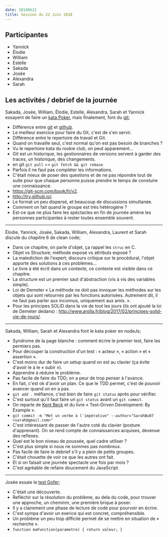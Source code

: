 ```yaml
---
date: 20180622
title: Session du 22 Juin 2018
---
```


## Participantes

- Yannick
- Élodie
- William
- Estelle
- Sakada
- Josée
- Alexandra
- Sarah


## Les activités / debrief de la journée

Sakada, Josée, William, Élodie, Estelle, Alexandra, Sarah et Yannick essayent de faire un [kata Poker](http://codingdojo.org/kata/PokerHands/), mais finalement, font du [git](https://git-scm.com/);

- Différence entre [git](https://git-scm.com/) et [github](https://github.com/).
- Le meilleur exercice pour faire du Git, c'est de s'en servir.
- Différence entre le repertoire de travail et Git.
- Quand on travaille seul, c'est normal qu'on est pas besoin de branches ?
- Vu le repertoire kata du rookie club, on peut apparement...
- Git est un historique, les gestionnaires de versions servent à garder des traces, un historique, des changements.
- en git `git pull` == `git fetch && git rebase`
- Parfois il ne faut pas compléter les informations.
- C'était mieux de poser des questions et de ne pas répondre tout de suite pour que chaque personne puisse prendre le temps de constuire une connaissance.
- https://git-scm.com/book/fr/v2.
- http://try.github.io/.
- Le format un peu dispersé, et beaucoup de discussions simultanée.
- Comment on fait quand le groupe est très hétérogène ?
- Est-ce que ne plus faire les spéctacles en fin de journée amène les personnes participantes à rester toutes ensemble souvent.


---

Élodie, Yannick, Josée, Sakada, William, Alexandra, Laurent et Sarah discute du chapitre 6 de clean code;

- Dans ce chapitre, on parle d'objet, ça rappel les `struc` en C.
- Objet vs Structure; méthode exposé vs attributs exposé ?
- La malediction de l'expert; discours critique sur le procédural, l'objet apporte des solutions à ces problèmes...
- Le livre à été écrit dans un contexte, ce contexte est visible dans ce chapitre.
- La structure est un premier saut d'abstraction (vis à vis des variables simple).
- Loi de Demeter « La méthode ne doit pas invoquer les méthodes sur les objets qui sont retournés par les fonctions autorisées. Autrement dit, il ne faut pas parler aux inconnus, uniquement aux amis. ».
- Pour les principes SOLID dans la vie de tout les jours (ils ont ajouté la loi de Demeter dedans) : http://www.arolla.fr/blog/2017/02/principes-solid-vie-de-jours/.


---

Sakada, William, Sarah et Alexandra font le kata poker en nodeJs;

- Syndrome de la page blanche : comment écrire le premier test, faire les permiers pas.
- Pour découper la construction d'un test : « acteur », « action » et « assertion ».
- C'est moins dur de faire un setup quand on est au clavier (ça évite d'avoir le à le « subir »).
- Apprendre à réduire le problème.
- Pas facile de faire du TDD; on a peur de trop penser à l'avance.
- En fait, c'est ok d'avoir un plan. Ce que le TDD permet, c'est de pouvoir avancer quand on en a pas.
- `git add .` méfiance, c'est bien de faire `git status` après pour vérifier.
- C'est surtout qu'il faut faire un `git status` avant un `git commit`.
- On reparle de [Kent Beck](https://en.wikipedia.org/wiki/Kent_Beck) et du livre « Test-Driven Development: By Example ».
- `git commit -m "Met un verbe à l'impérative" --author="SarahBu07 <sarah@gmail.com>"`
- C'est intéressant de passer de l'autre coté du clavier (posture d'apprenant). On se rend compte de connaissances acquises, devenue des reflexes.
- Quel est le bon niveau de poussée, quel cadre utiliser ?
- C'est plus simple si nous ne sommes pas nombreux.
- Pas facile de faire le debrief s'il y a plein de petits groupes.
- C'était chouette de voir ce que les autres ont fait.
- Et si on faisait une journée spectacle une fois par mois ?
- C'est agréable de refaire doucement du JavaScript.

---

Josée essaie le [test Gofer](https://github.com/Rookie-Club/TestGofer);

- C'était une découverte.
- Refléchir sur la résolution du problème, au dela du code, pour trouver une approche, un cheminm, une première brique à poser.
- Il y a clairement une phase de lecture de code pour pourvoir en écrire.
- C'est sympa d'avoir un exerice qui est concret, compréhensible.
- Un problème un peu trop difficile permet de se mettre en situation de « recherche ».
- `function maFunction(parametre) { return valeur; }`


